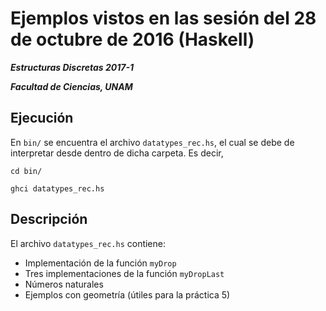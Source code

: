 # Ejemplos vistos en las sesión del 28 de octubre de 2016 (Haskell)

***Estructuras Discretas 2017-1***

***Facultad de Ciencias, UNAM***

## Ejecución
En `bin/` se encuentra el archivo `datatypes_rec.hs`, el cual se debe de interpretar
desde dentro de dicha carpeta. Es decir,

```shell
cd bin/

ghci datatypes_rec.hs
```

## Descripción

El archivo `datatypes_rec.hs` contiene:

- Implementación de la función `myDrop`
- Tres implementaciones de la función `myDropLast`
- Números naturales
- Ejemplos con geometría (útiles para la práctica 5)
